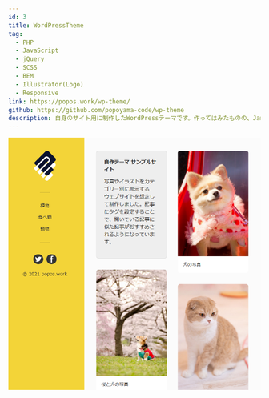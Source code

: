 ```yaml
---
id: 3
title: WordPressTheme
tag:
  - PHP
  - JavaScript
  - jQuery
  - SCSS
  - BEM
  - Illustrator(Logo)
  - Responsive
link: https://popos.work/wp-theme/
github: https://github.com/popoyama-code/wp-theme
description: 自身のサイト用に制作したWordPressテーマです。作ってはみたものの、Jamstackのパフォーマンスと安全性の魅力に抗えず、静的サイトジェネレーターでサイトを再構築中です…。
---
```


![スクリーンショット](./ss3.png)